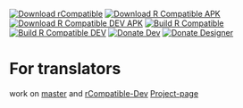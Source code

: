 [![Download rCompatible](https://img.shields.io/github/downloads/DerTyp7214/RboardThemeManagerV3/latest-rCompatible/total)](https://github.com/DerTyp7214/RboardThemeManagerV3/releases/tag/latest-rCompatible)
[![Download R Compatible APK](https://img.shields.io/badge/dynamic/json.svg?label=download&url=https://api.github.com/repos/DerTyp7214/RboardThemeManagerV3/releases/tags/latest-rCompatible&query=$.assets[0].name)](https://github.com/DerTyp7214/RboardThemeManagerV3/releases/download/latest-rCompatible/app-release.apk)
[![Download R Compatible DEV APK](https://img.shields.io/badge/dynamic/json.svg?label=download&url=https://api.github.com/repos/DerTyp7214/RboardThemeManagerV3/releases/tags/latest-rCompatible-debug&query=$.assets[0].name)](https://github.com/DerTyp7214/RboardThemeManagerV3/releases/download/latest-rCompatible-debug/app-debug.apk)
[![Build R Compatible](https://github.com/DerTyp7214/RboardThemeManagerV3/actions/workflows/buildCi.yml/badge.svg?branch=rCompatible)](https://github.com/DerTyp7214/RboardThemeManagerV3/actions/workflows/buildCi.yml?query=branch%3ArCompatible)
[![Build R Compatible DEV](https://github.com/DerTyp7214/RboardThemeManagerV3/actions/workflows/buildCi.yml/badge.svg?branch=rCompatible-Dev)](https://github.com/DerTyp7214/RboardThemeManagerV3/actions/workflows/buildCi.yml?query=branch%3ArCompatible-Dev)
[![Donate Dev](https://img.shields.io/badge/Donate%20Dev-PayPal-green.svg)](https://paypal.me/DerType7214)
[![Donate Designer](https://img.shields.io/badge/Donate%20Designer-PayPal-green.svg)](https://paypal.me/rkbdi)
# For translators
work on [master](https://github.com/DerTyp7214/RboardThemeManagerV3/tree/master) and [rCompatible-Dev](https://github.com/DerTyp7214/RboardThemeManagerV3/tree/rCompatible-Dev)
[Project-page](https://github.com/GboardThemes)
